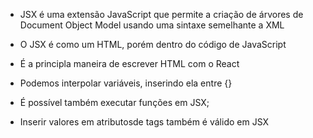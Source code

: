 * JSX é uma extensão JavaScript que permite a criação de árvores de Document Object Model usando uma sintaxe semelhante a XML

* O JSX é como um HTML, porém dentro do código de JavaScript

* É a principla maneira de escrever HTML com o React

* Podemos interpolar variáveis, inserindo ela entre {}

* É possível também executar funções em JSX;

* Inserir valores em atributosde tags também é válido em JSX
